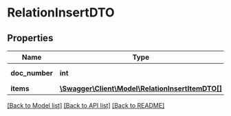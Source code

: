 # RelationInsertDTO

## Properties
Name | Type | Description | Notes
------------ | ------------- | ------------- | -------------
**doc_number** | **int** | Document Identifier | [optional] 
**items** | [**\Swagger\Client\Model\RelationInsertItemDTO[]**](RelationInsertItemDTO.md) | Items | [optional] 

[[Back to Model list]](../README.md#documentation-for-models) [[Back to API list]](../README.md#documentation-for-api-endpoints) [[Back to README]](../README.md)


